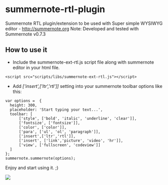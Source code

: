 # summernote-rtl-plugin
Summernote RTL plugin/extension to be used with Super simple WYSIWYG editor - http://summernote.org
Note: Developed and tested with Summernote v0.7.3

## How to use it

* Include the summernote-ext-rtl.js script file along with summernote editor in your html file.

```<script src="scripts/libs/summernote-ext-rtl.js"></script>```

* Add *['insert',['ltr','rtl']]* setting into your summernote toolbar options like this:
```
var options =  {
  height: 300,                
  placeholder: 'Start typing your text...',
  toolbar: [
      ['style', ['bold', 'italic', 'underline', 'clear']],
      ['fontsize', ['fontsize']],
      ['color', ['color']],
      ['para', ['ul', 'ol', 'paragraph']],
      ['insert',['ltr','rtl']],
      ['insert', ['link','picture', 'video', 'hr']],
      ['view', ['fullscreen', 'codeview']]
  ]
};
summernote.summernote(options);
```

Enjoy and start using it. ;)

![](http://i.imgur.com/9ajdjdn.png)
